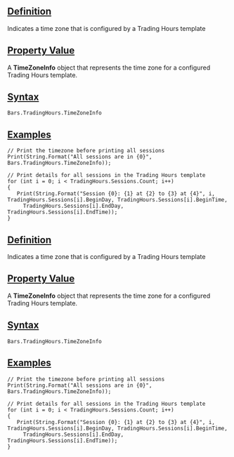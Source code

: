 ## [Definition](https://developer.ninjatrader.com/docs/desktop/timezoneinfo\#definition)

Indicates a time zone that is configured by a Trading Hours template

## [Property Value](https://developer.ninjatrader.com/docs/desktop/timezoneinfo\#property-value)

A **TimeZoneInfo** object that represents the time zone for a configured Trading Hours template.

## [Syntax](https://developer.ninjatrader.com/docs/desktop/timezoneinfo\#syntax)

`Bars.TradingHours.TimeZoneInfo`

## [Examples](https://developer.ninjatrader.com/docs/desktop/timezoneinfo\#examples)

```jsx-150469391 csharp
// Print the timezone before printing all sessions
Print(String.Format("All sessions are in {0}", Bars.TradingHours.TimeZoneInfo));

// Print details for all sessions in the Trading Hours template
for (int i = 0; i < TradingHours.Sessions.Count; i++)
{
   Print(String.Format("Session {0}: {1} at {2} to {3} at {4}", i, TradingHours.Sessions[i].BeginDay, TradingHours.Sessions[i].BeginTime,
     TradingHours.Sessions[i].EndDay, TradingHours.Sessions[i].EndTime));
}

```

## [Definition](https://developer.ninjatrader.com/docs/desktop/timezoneinfo\#definition)

Indicates a time zone that is configured by a Trading Hours template

## [Property Value](https://developer.ninjatrader.com/docs/desktop/timezoneinfo\#property-value)

A **TimeZoneInfo** object that represents the time zone for a configured Trading Hours template.

## [Syntax](https://developer.ninjatrader.com/docs/desktop/timezoneinfo\#syntax)

`Bars.TradingHours.TimeZoneInfo`

## [Examples](https://developer.ninjatrader.com/docs/desktop/timezoneinfo\#examples)

```jsx-150469391 csharp
// Print the timezone before printing all sessions
Print(String.Format("All sessions are in {0}", Bars.TradingHours.TimeZoneInfo));

// Print details for all sessions in the Trading Hours template
for (int i = 0; i < TradingHours.Sessions.Count; i++)
{
   Print(String.Format("Session {0}: {1} at {2} to {3} at {4}", i, TradingHours.Sessions[i].BeginDay, TradingHours.Sessions[i].BeginTime,
     TradingHours.Sessions[i].EndDay, TradingHours.Sessions[i].EndTime));
}

```